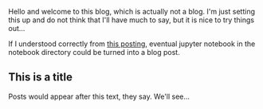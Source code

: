 Hello and welcome to this blog, which is actually not a blog. I'm just setting this up and do not think that I'll have much to say, but it is nice to try things out...

If I understood correctly from [this posting](https://twitter.com/HamelHusain/status/1221099494185422849), eventual jupyter notebook in the notebook directory could be turned into a blog post. 

## This is a title

Posts would appear after this text, they say. We'll see... 

